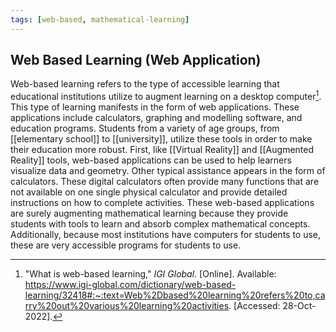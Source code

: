 ```yaml
---
tags: [web-based, mathematical-learning]
---
```


## Web Based Learning (Web Application)

Web-based learning refers to the type of accessible learning that educational institutions utilize to augment learning on a desktop computer[^1].  This type of learning manifests in the form of web applications.  These applications include calculators, graphing and modelling software, and education programs.  Students from a variety of age groups, from [[elementary school]] to [[university]], utilize these tools in order to make their education more robust.  First, like [[Virtual Reality]] and [[Augmented Reality]] tools, web-based applications can be used to help learners visualize data and geometry.  Other typical assistance appears in the form of calculators.  These digital calculators often provide many functions that are not available on one single physical calculator and provide detailed instructions on how to complete activities.  These web-based applications are surely augmenting mathematical learning because they provide students with tools to learn and absorb complex mathematical concepts.  Additionally, because most institutions have computers for students to use, these are very accessible programs for students to use.

[^1]: "What is web-based learning," _IGI Global_. \[Online\]. Available: https://www.igi-global.com/dictionary/web-based-learning/32418#:~:text=Web%2Dbased%20learning%20refers%20to,carry%20out%20various%20learning%20activities. \[Accessed: 28-Oct-2022\].